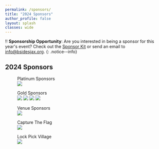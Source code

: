 ```yaml
---
permalink: /sponsors/
title: "2024 Sponsors"
author_profile: false
layout: splash
classes: wide
---
```


:bangbang: **Sponsorship Opportunity**:
Are you interested in being a sponsor for this year's event? Check out the [Sponsor Kit](/assets/files/2024_BSidesJax_SponsorKit2.pdf) or send an email to [info@bsidesjax.org](mailto:info@bsidesjax.org).
{: .notice--info}

## 2024 Sponsors

<figure class="third">
  <figcaption>Platinum Sponsors</figcaption>
  <a href="https://www.trace3.com/" target="_blank">
  <img src="/assets/images/sponsor-t3-logo.png"></a>
</figure>

<figure class="third">
<figcaption>Gold Sponsors</figcaption>
  <a href="https://www.secureideas.com/" target="_blank">
  <img src="/assets/images/sponsor-si-logo.svg"></a>

  <a href="https://www.availity.com/" target="_blank">
  <img src="/assets/images/sponsor-av-logo.png"></a>

  <a href="https://www.guidepointsecurity.com/" target="_blank">
  <img src="/assets/images/sponsor-gp-logo.png"></a>

  <a href="https://kudelskisecurity.com//" target="_blank">
  <img src="/assets/images/sponsor-ks-logo.png"></a>
</figure>

<figure class="third">
  <figcaption>Venue Sponsors</figcaption>
  <a href="https://unfcyber.org/" target="_blank">
    <img src="/assets/images/OSECLongColor.png"></a>
</figure>

<figure class="third">
  <figcaption>Capture The Flag</figcaption>
  <a href="https://www.availity.com/" target="_blank">
  <img src="/assets/images/sponsor-av-logo.png"></a>
</figure>

<figure class="third">
  <figcaption>Lock Pick Village</figcaption>
  <a href="https://www.secureideas.com/" target="_blank">
  <img src="/assets/images/sponsor-si-logo.svg"></a>
</figure>
